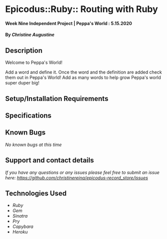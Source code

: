 # Epicodus::Ruby:: Routing with Ruby

#### Week Nine Independent Project | Peppa's World : 5.15.2020

#### By _**Christine Augustine**_

## Description

Welcome to Peppa's World!

Add a word and define it. Once the word and the definition are added check them out in Peppa's World! Add as many words to help grow Peppa's world super duper big! 

## Setup/Installation Requirements

## Specifications 


## Known Bugs

_No known bugs at this time_

## Support and contact details

_If you have any questions or any issues please feel free to submit an issue here: https://github.com/christinereina/epicodus-record_store/issues_

## Technologies Used

* _Ruby_
* _Gem_
* _Sinatra_
* _Pry_
* _Capybara_
* _Heroku_
